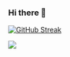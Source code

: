 ### Hi there 👋

<!--
**w00fz/w00fz** is a ✨ _special_ ✨ repository because its `README.md` (this file) appears on your GitHub profile.

Here are some ideas to get you started:

- 🔭 I’m currently working on ...
- 🌱 I’m currently learning ...
- 👯 I’m looking to collaborate on ...
- 🤔 I’m looking for help with ...
- 💬 Ask me about ...
- 📫 How to reach me: ...
- 😄 Pronouns: ...
- ⚡ Fun fact: ...
-->

[![GitHub Streak](https://github-readme-streak-stats.herokuapp.com?user=w00fz&theme=maroongold&hide_border=true&date_format=M%20j%5B%2C%20Y%5D)](https://git.io/streak-stats)

<!-- ![](https://github-readme-stats.vercel.app/api?username=w00fz&show_icons=true&theme=maroongold) -->

![](https://github-readme-stats.vercel.app/api/top-langs?username=w00fz&show_icons=true&layout=compact&theme=maroongold)
